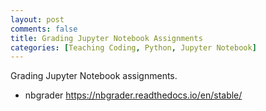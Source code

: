 ```yaml
---
layout: post
comments: false
title: Grading Jupyter Notebook Assignments
categories: [Teaching Coding, Python, Jupyter Notebook]
---
```


Grading Jupyter Notebook assignments.

- nbgrader <a href = "https://nbgrader.readthedocs.io/en/stable/" target = "_blank">https://nbgrader.readthedocs.io/en/stable/</a>
